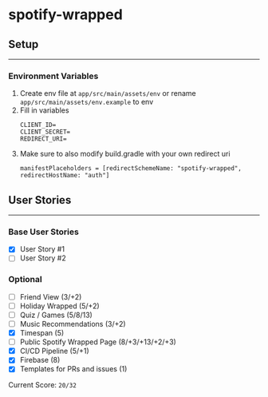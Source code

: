# spotify-wrapped

## Setup
___
### Environment Variables
1. Create env file at ```app/src/main/assets/env``` or rename ```app/src/main/assets/env.example``` to env
2. Fill in variables
    ```
   CLIENT_ID=
   CLIENT_SECRET=
   REDIRECT_URI=
   ```
3. Make sure to also modify build.gradle with your own redirect uri
    ```
    manifestPlaceholders = [redirectSchemeName: "spotify-wrapped", redirectHostName: "auth"]
    ```
## User Stories
___
### Base User Stories
- [x] User Story #1
- [ ] User Story #2
### Optional
- [ ] Friend View (3/+2)
- [ ] Holiday Wrapped (5/+2)
- [ ] Quiz / Games (5/8/13)
- [ ] Music Recommendations (3/+2)
- [x] Timespan (5)
- [ ] Public Spotify Wrapped Page (8/+3/+13/+2/+3)
- [x] CI/CD Pipeline (5/+1) 
- [x] Firebase (8)
- [x] Templates for PRs and issues (1)

Current Score: ```20/32```